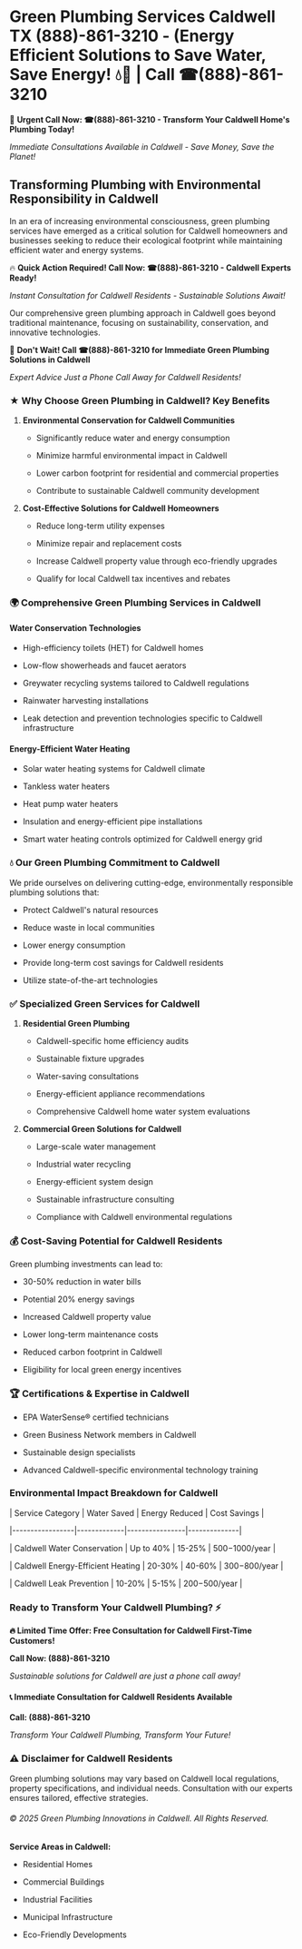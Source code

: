 # Green Plumbing Services Caldwell TX (888)-861-3210 - (Energy Efficient Solutions to Save Water, Save Energy! 💧🌿 | Call ☎(888)-861-3210

🚨 **Urgent Call Now: ☎(888)-861-3210 - Transform Your Caldwell Home's Plumbing Today!**
*Immediate Consultations Available in Caldwell - Save Money, Save the Planet!*

## Transforming Plumbing with Environmental Responsibility in Caldwell

In an era of increasing environmental consciousness, green plumbing services have emerged as a critical solution for Caldwell homeowners and businesses seeking to reduce their ecological footprint while maintaining efficient water and energy systems. 

🔥 **Quick Action Required! Call Now: ☎(888)-861-3210 - Caldwell Experts Ready!**
*Instant Consultation for Caldwell Residents - Sustainable Solutions Await!*

Our comprehensive green plumbing approach in Caldwell goes beyond traditional maintenance, focusing on sustainability, conservation, and innovative technologies.

🚨 **Don't Wait! Call ☎(888)-861-3210 for Immediate Green Plumbing Solutions in Caldwell**
*Expert Advice Just a Phone Call Away for Caldwell Residents!*

### ★ Why Choose Green Plumbing in Caldwell? Key Benefits

1. **Environmental Conservation for Caldwell Communities** 
   - Significantly reduce water and energy consumption
   - Minimize harmful environmental impact in Caldwell
   - Lower carbon footprint for residential and commercial properties
   - Contribute to sustainable Caldwell community development

2. **Cost-Effective Solutions for Caldwell Homeowners** 
   - Reduce long-term utility expenses
   - Minimize repair and replacement costs
   - Increase Caldwell property value through eco-friendly upgrades
   - Qualify for local Caldwell tax incentives and rebates

### 🌍 Comprehensive Green Plumbing Services in Caldwell

#### Water Conservation Technologies
- High-efficiency toilets (HET) for Caldwell homes
- Low-flow showerheads and faucet aerators
- Greywater recycling systems tailored to Caldwell regulations
- Rainwater harvesting installations
- Leak detection and prevention technologies specific to Caldwell infrastructure

#### Energy-Efficient Water Heating
- Solar water heating systems for Caldwell climate
- Tankless water heaters
- Heat pump water heaters
- Insulation and energy-efficient pipe installations
- Smart water heating controls optimized for Caldwell energy grid

### 💧 Our Green Plumbing Commitment to Caldwell

We pride ourselves on delivering cutting-edge, environmentally responsible plumbing solutions that:
- Protect Caldwell's natural resources
- Reduce waste in local communities
- Lower energy consumption
- Provide long-term cost savings for Caldwell residents
- Utilize state-of-the-art technologies

### ✅ Specialized Green Services for Caldwell

1. **Residential Green Plumbing**
   - Caldwell-specific home efficiency audits
   - Sustainable fixture upgrades
   - Water-saving consultations
   - Energy-efficient appliance recommendations
   - Comprehensive Caldwell home water system evaluations

2. **Commercial Green Solutions for Caldwell**
   - Large-scale water management
   - Industrial water recycling
   - Energy-efficient system design
   - Sustainable infrastructure consulting
   - Compliance with Caldwell environmental regulations

### 💰 Cost-Saving Potential for Caldwell Residents

Green plumbing investments can lead to:
- 30-50% reduction in water bills
- Potential 20% energy savings
- Increased Caldwell property value
- Lower long-term maintenance costs
- Reduced carbon footprint in Caldwell
- Eligibility for local green energy incentives

### 🏆 Certifications & Expertise in Caldwell

- EPA WaterSense® certified technicians
- Green Business Network members in Caldwell
- Sustainable design specialists
- Advanced Caldwell-specific environmental technology training

### Environmental Impact Breakdown for Caldwell

| Service Category | Water Saved | Energy Reduced | Cost Savings |
|-----------------|-------------|----------------|--------------|
| Caldwell Water Conservation | Up to 40% | 15-25% | $500-$1000/year |
| Caldwell Energy-Efficient Heating | 20-30% | 40-60% | $300-$800/year |
| Caldwell Leak Prevention | 10-20% | 5-15% | $200-$500/year |

### Ready to Transform Your Caldwell Plumbing? ⚡

**🔥 Limited Time Offer: Free Consultation for Caldwell First-Time Customers!**

**Call Now: (888)-861-3210**
*Sustainable solutions for Caldwell are just a phone call away!*

#### 📞 Immediate Consultation for Caldwell Residents Available

**Call: (888)-861-3210**
*Transform Your Caldwell Plumbing, Transform Your Future!*

### ⚠️ Disclaimer for Caldwell Residents

Green plumbing solutions may vary based on Caldwell local regulations, property specifications, and individual needs. Consultation with our experts ensures tailored, effective strategies.

###### © 2025 Green Plumbing Innovations in Caldwell. All Rights Reserved.

**Service Areas in Caldwell:** 
- Residential Homes
- Commercial Buildings
- Industrial Facilities
- Municipal Infrastructure
- Eco-Friendly Developments